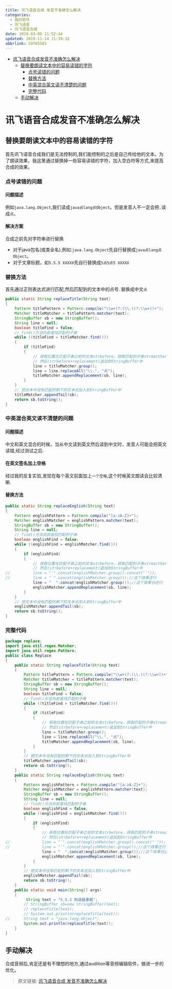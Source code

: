 ```yaml
---
title: 讯飞语音合成 发音不准确怎么解决
categories: 
  - 我的软件
  - 讯飞语音
  - 讯飞语音合成
date: 2019-03-08 11:52:44
updated: 2019-11-14 11:39:32
abbrlink: 59f05565
---
```

<div id='my_toc'>

- [讯飞语音合成发音不准确怎么解决](/blog/59f05565/#讯飞语音合成发音不准确怎么解决)
    - [替换要朗读文本中的容易读错的字符](/blog/59f05565/#替换要朗读文本中的容易读错的字符)
        - [点号读错的问题](/blog/59f05565/#点号读错的问题)
        - [替换方法](/blog/59f05565/#替换方法)
        - [中英混合英文读不清楚的问题](/blog/59f05565/#中英混合英文读不清楚的问题)
        - [完整代码](/blog/59f05565/#完整代码)
    - [手动解决](/blog/59f05565/#手动解决)

</div>
<!--more-->
<script>if (navigator.platform.toLowerCase() == 'win32'){document.getElementById('my_toc').style.display = 'none';}</script>

<!--end-->
# 讯飞语音合成发音不准确怎么解决 #
## 替换要朗读文本中的容易读错的字符 ##
首先讯飞语音合成我们是无法控制的,我们能控制的之后是自己传给他的文本。为了朗读效果，我这里通过替换掉一些容易读错的字符，加入空白符等方式,来提高合成的效果。
### 点号读错的问题 ###
#### 问题描述 ####
例如`java.lang.Object`,我们读成`java点lang点Object`。但是发音人不一定会把`.`读成`点`。
#### 解决方案 ####
合成之前先对字符串进行替换
- 对于java包名(或类全名),例如:`java.lang.Object`先自行替换成`java点lang点Object`。
- 对于文章标题，如`5.5.5 XXXXX`先自行替换成`5点5点5 XXXXX`


### 替换方法 ###
首先通过正则表达式进行匹配,然后匹配到的文本中的点号`.`替换成中文`点`
```java
public static String replaceTitle(String text)
{
	Pattern titlePattern = Pattern.compile("\\w+(?:(\\.)(?:\\w+))+");
	Matcher titleMatcher = titlePattern.matcher(text);
	StringBuffer sb = new StringBuffer();
	String line = null;
	boolean titleFind = false;
	// find()方法向前查找匹配的子串
	while ((titleFind = titleMatcher.find()))
	{
		if (titleFind)
		{
			// 获取位置在匹配子串之前的文本strbefore，获取匹配的子串strmacther，然后把匹配的子串strmacther替换为replacement，
			// 然后(strbefore+replacement)追加到StringBuffer中
			line = titleMatcher.group();
			line = line.replaceAll("\\.", "点");
			titleMatcher.appendReplacement(sb, line);
		}
	}
	// 把文本中没有匹配的剩下的文本也加入到StringBuffer中
	titleMatcher.appendTail(sb);
	return sb.toString();
}
```
### 中英混合英文读不清楚的问题 ###
#### 问题描述 ####
中文和英文混合的时候，当从中文读到英文然后读到中文时，发音人可能会把英文读错,经过测试之后.
#### 在英文签名加上空格 ####
经过我的反复实验,发现在每个英文前面加上`一个空格`,这个时候英文朗读会比较清晰.
#### 替换方法 ####
```java
public static String replaceEnglish(String text)
{
	Pattern englishPattern = Pattern.compile("[a-zA-Z]+");
	Matcher englishMatcher = englishPattern.matcher(text);
	StringBuffer sb = new StringBuffer();
	String line = null;
	// find()方法向前查找匹配的子串
	boolean englishFind = false;
	while ((englishFind = englishMatcher.find()))
	{
		if (englishFind)
		{
			// 获取位置在匹配子串之前的文本strbefore，获取匹配的子串strmacther，然后把匹配的子串strmacther替换为replacement，
			// 然后(strbefore+replacement)追加到StringBuffer中
//			line = "`".concat(englishMatcher.group().concat("`"));
//			line = "`".concat(englishMatcher.group());//这个效果还行
			line = "  ".concat(englishMatcher.group());//这个效果也还行
			englishMatcher.appendReplacement(sb, line);
		}
	}
	// 把文本中没有匹配的剩下的文本也加入到StringBuffer中
	englishMatcher.appendTail(sb);
	return sb.toString();
}
```
### 完整代码 ###
```java
package replace;
import java.util.regex.Matcher;
import java.util.regex.Pattern;
public class Replace
{
	public static String replaceTitle(String text)
	{
		Pattern titlePattern = Pattern.compile("\\w+(?:(\\.)(?:\\w+))+");
		Matcher titleMatcher = titlePattern.matcher(text);
		StringBuffer sb = new StringBuffer();
		String line = null;
		boolean titleFind = false;
		// find()方法向前查找匹配的子串
		while ((titleFind = titleMatcher.find()))
		{
			if (titleFind)
			{
				// 获取位置在匹配子串之前的文本strbefore，获取匹配的子串strmacther，然后把匹配的子串strmacther替换为replacement，
				// 然后(strbefore+replacement)追加到StringBuffer中
				line = titleMatcher.group();
				line = line.replaceAll("\\.", "点");
				titleMatcher.appendReplacement(sb, line);
			}
		}
		// 把文本中没有匹配的剩下的文本也加入到StringBuffer中
		titleMatcher.appendTail(sb);
		return sb.toString();
	}
	public static String replaceEnglish(String text)
	{
		Pattern englishPattern = Pattern.compile("[a-zA-Z]+");
		Matcher englishMatcher = englishPattern.matcher(text);
		StringBuffer sb = new StringBuffer();
		String line = null;
		// find()方法向前查找匹配的子串
		boolean englishFind = false;
		while ((englishFind = englishMatcher.find()))
		{
			if (englishFind)
			{
				// 获取位置在匹配子串之前的文本strbefore，获取匹配的子串strmacther，然后把匹配的子串strmacther替换为replacement，
				// 然后(strbefore+replacement)追加到StringBuffer中
//				line = "`".concat(englishMatcher.group().concat("`"));
//				line = "`".concat(englishMatcher.group());//这个效果还行
				line = "  ".concat(englishMatcher.group());//这个效果也还行
				englishMatcher.appendReplacement(sb, line);
			}
		}
		// 把文本中没有匹配的剩下的文本也加入到StringBuffer中
		englishMatcher.appendTail(sb);
		return sb.toString();
	}
	public static void main(String[] args)
	{
		 String text = "5.5.2 构造器重载";
		// StringBuffer sb=new StringBuffer(text);
		// replaceTitle(text);
		// System.out.println(replaceTitle(text));
//		String text = "java.lang.Object";
		System.out.println(replaceTitle(text));
	}
}

```
## 手动解决 ##
合成音频后,肯定还是有不理想的地方,通过audition等音频编辑软件，做进一步的优化。

>原文链接: [讯飞语音合成 发音不准确怎么解决](https://lanlan2017.github.io/blog/59f05565/)
